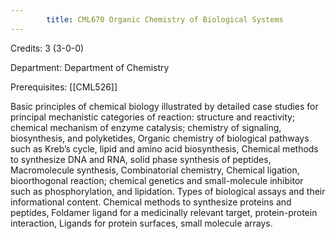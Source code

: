 ```yaml
---
        title: CML670 Organic Chemistry of Biological Systems
---
```

Credits: 3 (3-0-0)

Department: Department of Chemistry

Prerequisites: [[CML526]]

Basic principles of chemical biology illustrated by detailed case studies for principal mechanistic categories of reaction: structure and reactivity; chemical mechanism of enzyme catalysis; chemistry of signaling, biosynthesis, and polyketides, Organic chemistry of biological pathways such as Kreb’s cycle, lipid and amino acid biosynthesis, Chemical methods to synthesize DNA and RNA, solid phase synthesis of peptides, Macromolecule synthesis, Combinatorial chemistry, Chemical ligation, bioorthogonal reaction; chemical genetics and small-molecule inhibitor such as phosphorylation, and lipidation. Types of biological assays and their informational content. Chemical methods to synthesize proteins and peptides, Foldamer ligand for a medicinally relevant target, protein-protein interaction, Ligands for protein surfaces, small molecule arrays.